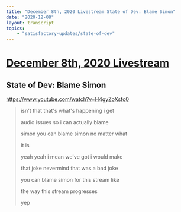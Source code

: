 ```yaml
---
title: "December 8th, 2020 Livestream State of Dev: Blame Simon"
date: "2020-12-08"
layout: transcript
topics:
    - "satisfactory-updates/state-of-dev"
---
```

# [December 8th, 2020 Livestream](../2020-12-08.md)
## State of Dev: Blame Simon
https://www.youtube.com/watch?v=H4gyZoXsfo0
> isn't that that's what's happening i get
> 
> audio issues so i can actually blame
> 
> simon you can blame simon no matter what
> 
> it is
> 
> yeah yeah i mean we've got i would make
> 
> that joke nevermind that was a bad joke
> 
> you can blame simon for this stream like
> 
> the way this stream progresses
> 
> yep
> 
